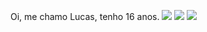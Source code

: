 Oi, me chamo Lucas, tenho 16 anos. 
![](https://media.tenor.com/YNvTXqUU1isAAAAM/mewing-cat-mewing.gif)
![](https://media.tenor.com/plKUUWUSfQoAAAAM/bom-dia.gif)
![](https://media.tenor.com/lvL3BcggVtcAAAAM/cristiano-ronaldo-drinking.gif)
